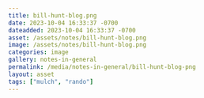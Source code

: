 ```yaml
---
title: bill-hunt-blog.png
date: 2023-10-04 16:33:37 -0700
dateadded: 2023-10-04 16:33:37 -0700
asset: /assets/notes/bill-hunt-blog.png
image: /assets/notes/bill-hunt-blog.png
categories: image
gallery: notes-in-general
permalink: /media/notes-in-general/bill-hunt-blog-png
layout: asset
tags: ["mulch", "rando"]
--- 
```

